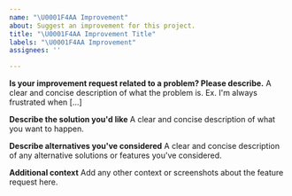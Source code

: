 ```yaml
---
name: "\U0001F4AA Improvement"
about: Suggest an improvement for this project.
title: "\U0001F4AA Improvement Title"
labels: "\U0001F4AA Improvement"
assignees: ''

---
```


**Is your improvement request related to a problem? Please describe.**
A clear and concise description of what the problem is. Ex. I'm always frustrated when [...]

**Describe the solution you'd like**
A clear and concise description of what you want to happen.

**Describe alternatives you've considered**
A clear and concise description of any alternative solutions or features you've considered.

**Additional context**
Add any other context or screenshots about the feature request here.

